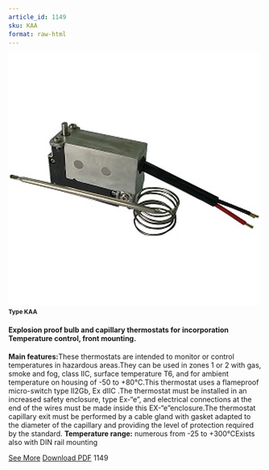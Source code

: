 ```yaml
---
article_id: 1149
sku: KAA
format: raw-html
---
```

 <img src="../new-images/KAA.jpg" class="card-imgs mb-2">
 <small class="text-grey mb-2"><b>Type KAA</b> </small>
 <h4>Explosion proof bulb and capillary thermostats for incorporation
 Temperature control, front mounting.</h4>
 <p><b>Main features:</b>These thermostats are intended to monitor or control temperatures in hazardous areas.They can be used in zones 1 or 2 with gas, smoke and fog, class IIC, surface temperature T6, and for ambient temperature on housing of -50 to +80&#xB0;C.This thermostat uses a flameproof micro-switch type II2Gb, Ex dIIC .The thermostat must be installed in an increased safety enclosure, type Ex-&#x201C;e&#x201D;, and electrical connections at the end of the wires must be made inside this EX-&#x201C;e&#x201D;enclosure.The thermostat capillary exit must be performed by a cable gland with gasket adapted to the diameter of the capillary and providing the level of protection required by the standard.
 <b>Temperature range:</b> numerous from -25 to +300&#xB0;CExists also with DIN rail mounting</p>
 <div class="btns">
 <a href="explosion_proof_bulb_and_capillary_thermostats-type_kaa.html" class="btn-red">See More</a>
 <a href="pdf/4-17-18Temperature control front mounting20140430.pdf" target="_blank" class="btn-red">Download PDF</a>
 <!-- <a href="http://www.ultimheat.com/cat4.html" target="_blank" class="access-link"> Access full catalogue <i class="fa fa-external-link" aria-hidden="true"></i> </a> -->
 <span class="number-btn">1149</span>
 </div>
 